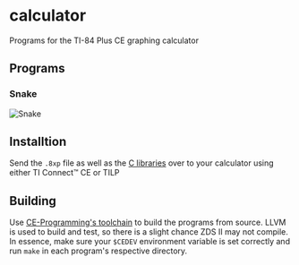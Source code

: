 # calculator
Programs for the TI-84 Plus CE graphing calculator

## Programs

### Snake
![Snake](https://imgur.com/xnF1BjJ.png)

## Installtion
Send the `.8xp` file as well as the [C libraries](https://github.com/CE-Programming/libraries/releases) over to your calculator using either TI Connect™ CE or TILP

## Building
Use [CE-Programming's toolchain](https://github.com/CE-Programming/toolchain) to build the programs from source. LLVM is used to build and test, so there is a slight chance ZDS II may not compile.
In essence, make sure your `$CEDEV` environment variable is set correctly and run `make` in each program's respective directory.
